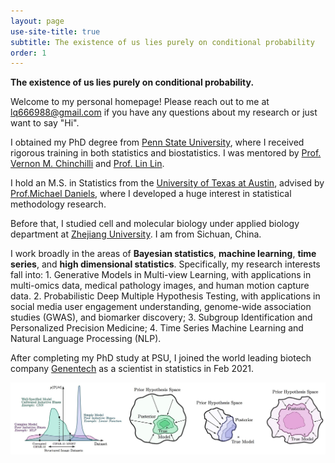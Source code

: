 ```yaml
---
layout: page
use-site-title: true
subtitle: The existence of us lies purely on conditional probability
order: 1
---
```


**The existence of us lies purely on conditional probability.**

Welcome to my personal homepage! Please reach out to me at lq666988@gmail.com if you have any questions about my research or just want to say "Hi". 

I obtained my PhD degree from [Penn State University](https://www.psu.edu), where I received rigorous training in both statistics and biostatistics. I was mentored by [Prof. Vernon M. Chinchilli](https://pennstate.pure.elsevier.com/en/persons/vernon-chinchilli) and [Prof. Lin Lin](http://www.personal.psu.edu/lul37/index.html).

I hold an M.S. in Statistics from the [University of Texas at Austin](https://www.utexas.edu), advised by 
[Prof.Michael Daniels](http://users.stat.ufl.edu/~daniels/), where I developed a huge interest in statistical methodology research.

Before that, I studied cell and molecular biology under applied biology department at [Zhejiang University](https://en.wikipedia.org/wiki/Zhejiang_University). I am from Sichuan, China.

I work broadly in the areas of **Bayesian statistics**, **machine learning**, **time series**, and **high dimensional statistics**. Specifically, my research interests fall into: 1. Generative Models in Multi-view Learning, with applications in multi-omics data, medical pathology images, and human motion capture data. 2. Probabilistic Deep Multiple Hypothesis Testing, with applications in social media user engagement understanding, genome-wide association studies (GWAS), and biomarker discovery; 3. Subgroup Identification and Personalized Precision Medicine; 4. Time Series Machine Learning and Natural Language Processing (NLP).

After completing my PhD study at PSU, I joined the world leading biotech company [Genentech](https://www.gene.com) as a scientist in statistics in Feb 2021.

<img src="/assets/img/bayesian_dl.png" alt="" width="800">
